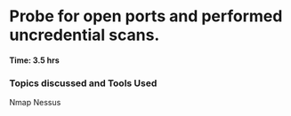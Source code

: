 # Probe for open ports and performed uncredential scans.

#### Time: 3.5 hrs

### Topics discussed and Tools Used

Nmap
Nessus

